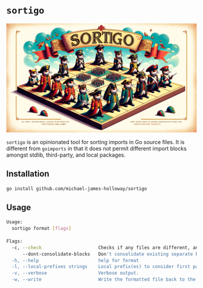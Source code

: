# `sortigo`
![Sortigo Image](sortigo.png)

`sortigo` is an opinionated tool for sorting imports in Go source files.
It is different from `goimports` in that it does not permit different import blocks amongst stdlib, third-party, and local packages.

## Installation
```bash
go install github.com/michael-james-holloway/sortigo
```

## Usage
```bash
Usage:
  sortigo format [flags]

Flags:
  -c, --check                     Checks if any files are different, and exits with a non-zero exit code if so.
      --dont-consolidate-blocks   Don't consolidate existing separate blocks of the same group type (e.g. multiple third party blocks).
  -h, --help                      help for format
  -l, --local-prefixes strings    Local prefix(es) to consider first party imports (e.g. github.com/michael-james-holloway/sortigo).
  -v, --verbose                   Verbose output.
  -w, --write                     Write the formatted file back to the original file.
```
